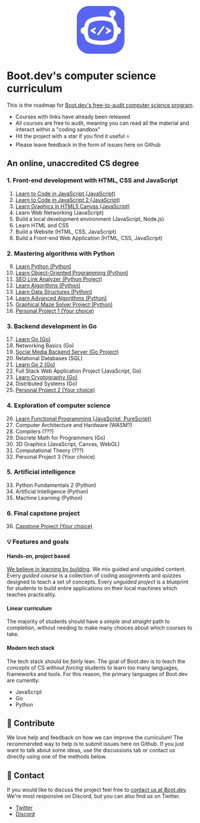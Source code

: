 <p align="center">
  <img width="128" src="logo.png">
</p>

# Boot.dev's computer science curriculum

This is the roadmap for [Boot.dev's free-to-audit computer science program](https://boot.dev). 

* Courses with links have already been released
* All courses are free to audit, meaning you can read all the material and interact within a "coding sandbox"
* Hit the project with a star if you find it useful ⭐
* Please leave feedback in the form of issues here on Github

## An online, unaccredited CS degree

### 1. Front-end development with HTML, CSS and JavaScript

1. [Learn to Code in JavaScript (JavaScript)](https://boot.dev/learn/learn-code-javascript)
2. [Learn to Code in JavaScript
 2 (JavaScript)](https://boot.dev/learn/learn-code-javascript-2)
3. [Learn Graphics in HTML5 Canvas (JavaScript)](https://boot.dev/learn/learn-graphics-html5-canvas)
4. Learn Web Networking (JavaScript)
5. Build a local development environment (JavaScript, Node.js)
5. Learn HTML and CSS
6. Build a Website (HTML, CSS, JavaScript)
7. Build a Front-end Web Application (HTML, CSS, JavaScript)

### 2. Mastering algorithms with Python

9. [Learn Python (Python)](https://boot.dev/learn/learn-python)
10. [Learn Object-Oriented Programming (Python)](https://boot.dev/learn/learn-object-oriented-programming)
11.  [SEO Link Analyzer (Python Project)](https://boot.dev/project/59fbb2aa-7d67-4e88-bac8-42f49798a9f5/4a7010c1-e7d3-4cc5-9b1b-d1f4e9f9ce81)
12. [Learn Algorithms (Python)](https://boot.dev/learn/learn-algorithms)
13. [Learn Data Structures (Python)](https://boot.dev/learn/learn-data-structures)
14. [Learn Advanced Algorithms (Python)](https://boot.dev/learn/learn-advanced-algorithms)
15. [Graphical Maze Solver Project (Python)](https://boot.dev/project/2b266bb4-2262-49c0-b6d1-75cd8c5e8be8/5b463508-3371-4df9-8a5c-228431af21b9)
16. [Personal Project 1 (Your choice)](https://boot.dev/build/personal-project-1)

### 3. Backend development in Go

17. [Learn Go (Go)](https://boot.dev/learn/learn-golang)
18. Networking Basics (Go)
19. [Social Media Backend Server (Go Project)](https://boot.dev/project/709a2e74-eb45-46ea-ac26-4b8e6a3ce3e6/e367dd21-a96b-4f45-bccc-89349283c87c)
20. Relational Databases (SQL)
21. [Learn Go 2 (Go)](https://boot.dev/learn/learn-golang-2)
22. Full Stack Web Application Project (JavaScript, Go)
23. [Learn Cryptography (Go)](https://boot.dev/learn/learn-cryptography)
24. Distributed Systems (Go)
25. [Personal Project 2 (Your choice)](https://boot.dev/build/personal-project-2)

### 4. Exploration of computer science

26. [Learn Functional Programming (JavaScript, PureScript)](https://boot.dev/learn/learn-functional-programming)
27. Computer Architecture and Hardware (WASM?)
28. Compilers (???)
29. Discrete Math for Programmers (Go)
30. 3D Graphics (JavaScript, Canvas, WebGL)
31. Computational Theory (???)
32. Personal Project 3 (Your choice)

### 5. Artificial intelligence

33.  Python Fundamentals 2 (Python)
34.  Artificial Intelligence (Python)
35.  Machine Learning (Python)

### 6. Final capstone project

36. [Capstone Project (Your choice)](https://boot.dev/build/capstone-project)

### 💡 Features and goals

#### Hands-on, project based

[We believe in learning by building](https://blog.boot.dev/about). We mix guided and unguided content. Every *guided course* is a collection of coding assignments and quizzes designed to teach a set of concepts. Every *unguided project* is a blueprint for students to build entire applications on their local machines which teaches practicality.

#### Linear curriculum

The majority of students should have a *simple and straight* path to completion, without needing to make many choices about which courses to take.

#### Modern tech stack

The tech stack should be *fairly* lean. The goal of Boot.dev is to teach the *concepts* of CS without *forcing* students to learn too many languages, frameworks and tools. For this reason, the primary languages of Boot.dev are currently:

* JavaScript
* Go
* Python

## 👏 Contribute

We love help and feedback on how we can improve the curriculum! The recommended way to help is to submit issues here on Github. If you just want to talk about some ideas, use the discussions tab or contact us directly using one of the methods below.

## 💬 Contact

If you would like to discuss the project feel free to [contact us at Boot.dev](https://blog.boot.dev/contact/). We're most responsive on Discord, but you can also find us on Twitter.

* [Twitter](https://twitter.com/bootdotdev)
* [Discord](https://discord.gg/EEkFwbv)
